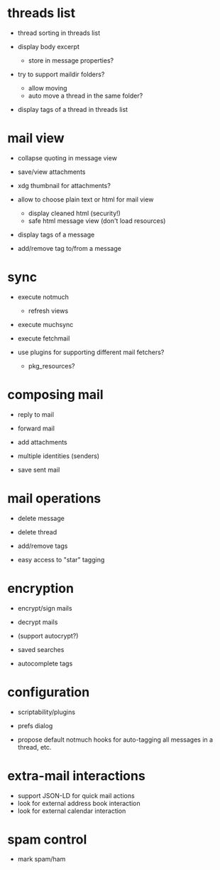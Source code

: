 
# threads list

* thread sorting in threads list

* display body excerpt
    * store in message properties?

* try to support maildir folders?
    * allow moving
    * auto move a thread in the same folder?

* display tags of a thread in threads list

# mail view

* collapse quoting in message view

* save/view attachments
* xdg thumbnail for attachments?

* allow to choose plain text or html for mail view
    * display cleaned html (security!)
    * safe html message view (don't load resources)

* display tags of a message
* add/remove tag to/from a message

# sync

* execute notmuch
    * refresh views

* execute muchsync
* execute fetchmail

* use plugins for supporting different mail fetchers?
    * pkg_resources?

# composing mail

* reply to mail
* forward mail
* add attachments

* multiple identities (senders)
* save sent mail

# mail operations

* delete message
* delete thread

* add/remove tags
* easy access to "star" tagging

# encryption

* encrypt/sign mails
* decrypt mails
* (support autocrypt?)

* saved searches
* autocomplete tags

# configuration

* scriptability/plugins
* prefs dialog

* propose default notmuch hooks for auto-tagging all messages in a thread, etc.

# extra-mail interactions

* support JSON-LD for quick mail actions
* look for external address book interaction
* look for external calendar interaction

# spam control

* mark spam/ham

